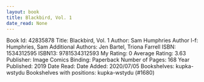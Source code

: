```yaml
---
layout: book
title: Blackbird, Vol. 1
date_read: None
---
```


Book Id: 42835878
Title: Blackbird, Vol. 1
Author: Sam Humphries
Author l-f: Humphries, Sam
Additional Authors: Jen Bartel, Triona Farrell
ISBN: 1534312595
ISBN13: 9781534312593
My Rating: 0
Average Rating: 3.63
Publisher: Image Comics
Binding: Paperback
Number of Pages: 168
Year Published: 2019
Date Read: 
Date Added: 2020/07/05
Bookshelves: kupka-wstydu
Bookshelves with positions: kupka-wstydu (#1680)

